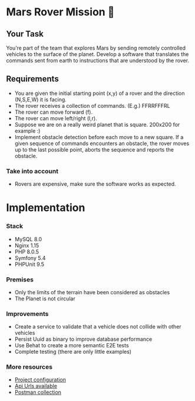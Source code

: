 # Mars Rover Mission 🚀

## Your Task
You’re part of the team that explores Mars by sending remotely controlled vehicles to the surface of the planet. Develop a software that translates the commands sent from earth to instructions that are understood by the rover.

## Requirements

- You are given the initial starting point (x,y) of a rover and the direction (N,S,E,W) it is facing.
- The rover receives a collection of commands. (E.g.) FFRRFFFRL
- The rover can move forward (f).
- The rover can move left/right (l,r).
- Suppose we are on a really weird planet that is square. 200x200 for example :)
- Implement obstacle detection before each move to a new square. If a given
  sequence of commands encounters an obstacle, the rover moves up to the last possible point, aborts the sequence and reports the obstacle.

### Take into account
- Rovers are expensive, make sure the software works as expected.

# Implementation

### Stack
- MySQL 8.0
- Nginx 1.15
- PHP 8.0.5
- Symfony 5.4
- PHPUnit 9.5

### Premises
- Only the limits of the terrain have been considered as obstacles
- The Planet is not circular

### Improvements
- Create a service to validate that a vehicle does not collide with other vehicles
- Persist Uuid as binary to improve database performance
- Use Behat to create a more semantic E2E tests
- Complete testing (there are only little examples)

### More resources

- [Project configuration](resources/doc/configuration.md)
- [Api Urls available](resources/doc/api-urls.md)
- [Postman collection](resources/doc/postman-collection.md)